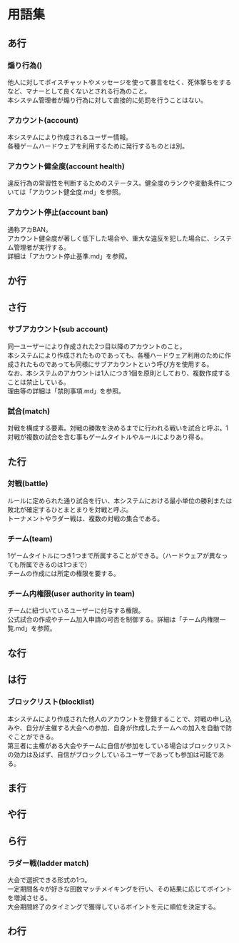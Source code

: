 # 用語集  
## あ行  
### 煽り行為()  
他人に対してボイスチャットやメッセージを使って暴言を吐く、死体撃ちをするなど、マナーとして良くないとされる行為のこと。  
本システム管理者が煽り行為に対して直接的に処罰を行うことはない。  
### アカウント(account)  
本システムにより作成されるユーザー情報。  
各種ゲームハードウェアを利用するために発行するものとは別。  
### アカウント健全度(account health)  
違反行為の常習性を判断するためのステータス。健全度のランクや変動条件については「アカウント健全度.md」を参照。  
### アカウント停止(account ban)  
通称アカBAN。  
アカウント健全度が著しく低下した場合や、重大な違反を犯した場合に、システム管理者が実行する。  
詳細は「アカウント停止基準.md」を参照。  
## か行  

## さ行  
### サブアカウント(sub account)  
同一ユーザーにより作成された2つ目以降のアカウントのこと。  
本システムにより作成されたものであっても、各種ハードウェア利用のために作成されたものであっても同様にサブアカウントという呼び方を使用する。  
なお、本システムのアカウントは1人につき1個を原則としており、複数作成することは禁止している。  
理由等の詳細は「禁則事項.md」を参照。  
### 試合(match)  
対戦を構成する要素。対戦の勝敗を決めるまでに行われる戦いを試合と呼ぶ。1対戦が複数の試合を含む事もゲームタイトルやルールによりあり得る。  
## た行  
### 対戦(battle)  
ルールに定められた通り試合を行い、本システムにおける最小単位の勝利または敗北が確定するひとまとまりを対戦と呼ぶ。  
トーナメントやラダー戦は、複数の対戦の集合である。  
### チーム(team)  
1ゲームタイトルにつき1つまで所属することができる。（ハードウェアが異なっても所属できるのは1つまで）  
チームの作成には所定の権限を要する。  
### チーム内権限(user authority in team)  
チームに紐づいているユーザーに付与する権限。  
公式試合の作成やチーム加入申請の可否を制御する。詳細は「チーム内権限一覧.md」を参照。  
## な行  

## は行  
### ブロックリスト(blocklist)  
本システムにより作成された他人のアカウントを登録することで、対戦の申し込みや、自分が主催する大会への参加、自身が作成したチームへの加入を自動で防ぐことができる。  
第三者に主権がある大会やチームに自信が参加をしている場合はブロックリストの効力は及ばず、自信がブロックしているユーザーであっても参加は可能である。  
## ま行  

## や行  

## ら行  
### ラダー戦(ladder match)  
大会で選択できる形式の1つ。  
一定期間各々が好きな回数マッチメイキングを行い、その結果に応じてポイントを増減させる。  
大会期間終了のタイミングで獲得しているポイントを元に順位を決定する。  
  
## わ行  

